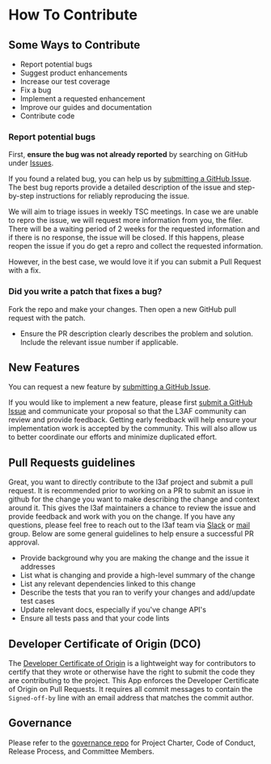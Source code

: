 # How To Contribute

## Some Ways to Contribute
- Report potential bugs
- Suggest product enhancements
- Increase our test coverage
- Fix a bug
- Implement a requested enhancement
- Improve our guides and documentation
- Contribute code

### Report potential bugs

First, **ensure the bug was not already reported** by searching on GitHub under
[Issues](https://github.com/l3af-project/l3afd/issues).

If you found a related bug, you can help us by
[submitting a GitHub Issue](https://github.com/l3af-project/l3afd/issues/new).
The best bug reports provide a detailed description of the issue and step-by-step instructions
for reliably reproducing the issue.

We will aim to triage issues in weekly TSC meetings. In case we are unable to repro the issue,
we will request more information from you, the filer. There will be a waiting period of 2 weeks
for the requested information and if there is no response, the issue will be closed. If this happens,
please reopen the issue if you do get a repro and collect the requested information.

However, in the best case, we would love it if you can submit a Pull Request with a fix.

### Did you write a patch that fixes a bug?

Fork the repo and make your changes.
Then open a new GitHub pull request with the patch.

* Ensure the PR description clearly describes the problem and solution.
  Include the relevant issue number if applicable.

## New Features

You can request a new feature by [submitting a GitHub Issue](https://github.com/l3af-project/l3afd/issues/new).

If you would like to implement a new feature, please first
[submit a GitHub Issue](https://github.com/l3af-project/l3afd/issues/new) and
communicate your proposal so that the L3AF community can review and provide feedback. Getting
early feedback will help ensure your implementation work is accepted by the community.
This will also allow us to better coordinate our efforts and minimize duplicated effort.

## Pull Requests guidelines

Great, you want to directly contribute to the l3af project and submit a pull request.
It is recommended prior to working on a PR to submit an issue in github for the change you want
to make describing the change and context around it. This gives the l3af maintainers a chance to review
the issue and provide feedback and work with you on the change. If you have any questions, please
feel free to reach out to the l3af team via [Slack](https://app.slack.com/client/T02GD9YQJUT/C02GRTC0SAD) or
[mail](main@lists.l3af.io) group. Below are some general guidelines to help ensure a successful PR approval.

- Provide background why you are making the change and the issue it addresses
- List what is changing and provide a high-level summary of the change
- List any relevant dependencies linked to this change
- Describe the tests that you ran to verify your changes and add/update test cases
- Update relevant docs, especially if you've change API's
- Ensure all tests pass and that your code lints

## Developer Certificate of Origin (DCO)

The [Developer Certificate of Origin](https://developercertificate.org/) is a lightweight way for contributors
to certify that they wrote or otherwise have the right to submit the code they are contributing to the project.
This App enforces the Developer Certificate of Origin on Pull Requests. It requires all commit messages to contain
the ```Signed-off-by``` line with an email address that matches the commit author.

## Governance

Please refer to the [governance repo](https://github.com/l3af-project/governance) for Project Charter, Code of Conduct,
Release Process, and Committee Members.
